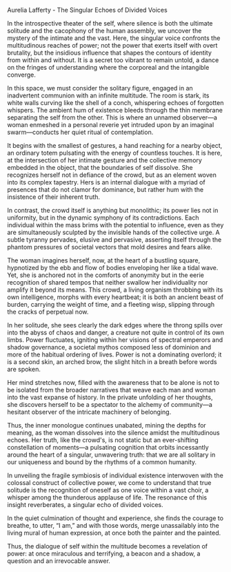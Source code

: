 Aurelia Lafferty - The Singular Echoes of Divided Voices

In the introspective theater of the self, where silence is both the ultimate solitude and the cacophony of the human assembly, we uncover the mystery of the intimate and the vast. Here, the singular voice confronts the multitudinous reaches of power; not the power that exerts itself with overt brutality, but the insidious influence that shapes the contours of identity from within and without. It is a secret too vibrant to remain untold, a dance on the fringes of understanding where the corporeal and the intangible converge.

In this space, we must consider the solitary figure, engaged in an inadvertent communion with an infinite multitude. The room is stark, its white walls curving like the shell of a conch, whispering echoes of forgotten whispers. The ambient hum of existence bleeds through the thin membrane separating the self from the other. This is where an unnamed observer—a woman enmeshed in a personal reverie yet intruded upon by an imaginal swarm—conducts her quiet ritual of contemplation.

It begins with the smallest of gestures, a hand reaching for a nearby object, an ordinary totem pulsating with the energy of countless touches. It is here, at the intersection of her intimate gesture and the collective memory embedded in the object, that the boundaries of self dissolve. She recognizes herself not in defiance of the crowd, but as an element woven into its complex tapestry. Hers is an internal dialogue with a myriad of presences that do not clamor for dominance, but rather hum with the insistence of their inherent truth.

In contrast, the crowd itself is anything but monolithic; its power lies not in uniformity, but in the dynamic symphony of its contradictions. Each individual within the mass brims with the potential to influence, even as they are simultaneously sculpted by the invisible hands of the collective urge. A subtle tyranny pervades, elusive and pervasive, asserting itself through the phantom pressures of societal vectors that mold desires and fears alike.

The woman imagines herself, now, at the heart of a bustling square, hypnotized by the ebb and flow of bodies enveloping her like a tidal wave. Yet, she is anchored not in the comforts of anonymity but in the eerie recognition of shared tempos that neither swallow her individuality nor amplify it beyond its means. This crowd, a living organism throbbing with its own intelligence, morphs with every heartbeat; it is both an ancient beast of burden, carrying the weight of time, and a fleeting wisp, slipping through the cracks of perpetual now.

In her solitude, she sees clearly the dark edges where the throng spills over into the abyss of chaos and danger, a creature not quite in control of its own limbs. Power fluctuates, igniting within her visions of spectral emperors and shadow governance, a societal mythos composed less of dominion and more of the habitual ordering of lives. Power is not a dominating overlord; it is a second skin, an arched brow, the slight hitch in a breath before words are spoken.

Her mind stretches now, filled with the awareness that to be alone is not to be isolated from the broader narratives that weave each man and woman into the vast expanse of history. In the private unfolding of her thoughts, she discovers herself to be a spectator to the alchemy of community—a hesitant observer of the intricate machinery of belonging.

Thus, the inner monologue continues unabated, mining the depths for meaning, as the woman dissolves into the silence amidst the multitudinous echoes. Her truth, like the crowd's, is not static but an ever-shifting constellation of moments—a pulsating cognition that orbits incessantly around the heart of a singular, unwavering truth: that we are all solitary in our uniqueness and bound by the rhythms of a common humanity. 

In unveiling the fragile symbiosis of individual existence interwoven with the colossal construct of collective power, we come to understand that true solitude is the recognition of oneself as one voice within a vast choir, a whisper among the thunderous applause of life. The resonance of this insight reverberates, a singular echo of divided voices.

In the quiet culmination of thought and experience, she finds the courage to breathe, to utter, “I am,” and with those words, merge unassailably into the living mural of human expression, at once both the painter and the painted.

Thus, the dialogue of self within the multitude becomes a revelation of power: at once miraculous and terrifying, a beacon and a shadow, a question and an irrevocable answer.